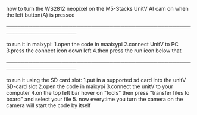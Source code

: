 how to turn the WS2812 neopixel on the M5-Stacks UnitV AI cam on when the left button(A) is pressed

─────────────────────────────────────────────────────────────────────

to run it in maixypi: 1.open the code in maaixypi 2.connect UnitV to PC 3.press the connect icon down left 4.then press the run icon below that

─────────────────────────────────────────────────────────────────────

to run it using the SD card slot: 1.put in a supported sd card into the unitV SD-card slot 2.open the code in maixypi 3.connect the unitV to your computer 4.on the top left bar hover on "tools" then press "transfer files to board" and select your file 5. now everytime you turn the camera on the camera will start the code by itself

